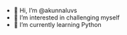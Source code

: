 - 👋 Hi, I’m @akunnaluvs
- 👀 I’m interested in challenging myself
- 🌱 I’m currently learning Python

<!---
akunnaluvs/akunnaluvs is a ✨ special ✨ repository because its `README.md` (this file) appears on your GitHub profile.
You can click the Preview link to take a look at your changes.
--->
